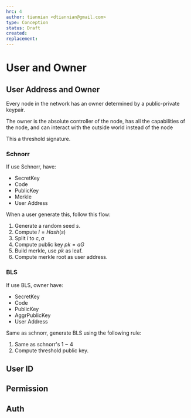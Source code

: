 ```yaml
---
hrc: 4
author: tiannian <dtiannian@gmail.com>
type: Conception
status: Draft
created: 
replacement:
---
```


# User and Owner

## User Address and Owner

Every node in the network has an owner determined by a public-private keypair.

The owner is the absolute controller of the node, has all the capabilities of the node,
and can interact with the outside world instead of the node

This a threshold signature.

### Schnorr

If use Schnorr, have:

- SecretKey
- Code
- PublicKey
- Merkle
- User Address

When a user generate this, follow this flow:

1. Generate a random seed $s$.
2. Compute $l = Hash(s)$
3. Split $l$ to $c, a$
4. Compute public key $pk = aG$
5. Build merkle, use $pk$ as leaf.
6. Compute merkle root as user address.

### BLS

If use BLS, owner have:

- SecretKey
- Code
- PublicKey
- AggrPublicKey
- User Address

Same as schnorr, generate BLS using the following rule:

1. Same as schnorr's 1 ~ 4
2. Compute threshold public key.

## User ID

## Permission

## Auth


